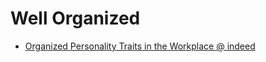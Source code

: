 # Well Organized

- [Organized Personality Traits in the Workplace @ indeed](https://www.indeed.com/career-advice/career-development/organized-personality#:~:text=An%20organized%20personality%20is%20a%20person%20who%20is,personality%20types%20might%20have%20to%20work%20to%20develop.)